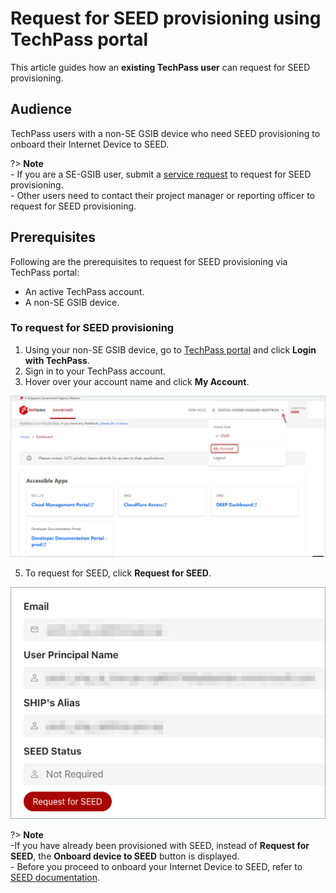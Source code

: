 # Request for SEED provisioning using TechPass portal

This article guides how an **existing TechPass user** can request for SEED provisioning. 

## Audience

TechPass users with a non-SE GSIB device who need SEED provisioning to onboard their Internet Device to SEED.

?> **Note**<br>- If you are a SE-GSIB user, submit a [service request](https://go.gov.sg/seed-techpass-support) to request for SEED provisioning.<br>- Other users need to contact their project manager or reporting officer to request for SEED provisioning.

## Prerequisites

Following are the prerequisites to request for SEED provisioning via TechPass portal:

- An active TechPass account.
- A non-SE GSIB device.

### To request for SEED provisioning

1.  Using your non-SE GSIB device, go to [TechPass portal](https://portal.techpass.gov.sg) and click **Login with TechPass**.
2. Sign in to your TechPass account.
4. Hover over your account name and click **My Account**.

![view-account](assets/images/onboarding/po-non-se/view-account-or-profile.png)

5. To request for SEED, click **Request for SEED**.

![request-for-seed](assets/images/seed/request-for-seed.png)

?> **Note**<br>-If you have already been provisioned with SEED, instead of **Request for SEED**, the **Onboard device to SEED** button is displayed.<br>- Before you proceed to onboard your Internet Device to SEED, refer to [SEED documentation](https://docs.developer.tech.gov.sg/docs/security-suite-for-engineering-endpoint-devices/prerequisites-for-onboarding).


